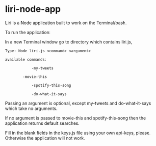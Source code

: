 # liri-node-app

Liri is a Node application built to work on the Terminal/bash.

To run the application:

In a new Terminal window go to directory which contains liri.js,
	
	Type: Node liri.js <command> <argument>

	available commands: 
		
       			-my-tweets

			-movie-this

		        -spotify-this-song

		        -do-what-it-says

Passing an argument is optional, except my-tweets and do-what-it-says which take no arguments.

If no argument is passed to movie-this and spotify-this-song then the application returns default searches.

Fill in the blank fields in the keys.js file using your own api-keys, please.
Otherwise the application will not work.



